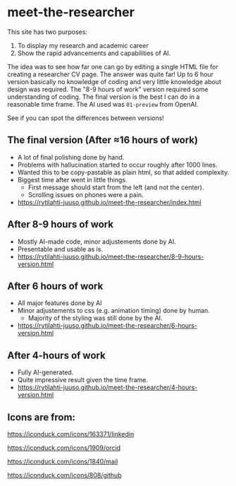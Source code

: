 # meet-the-researcher
This site has two purposes:

1. To display my research and academic career
2. Show the rapid advancements and capabilities of AI.

The idea was to see how far one can go by editing a single HTML file for creating a researcher CV page. The answer was quite far! Up to 6 hour version basically no knowledge of coding and very little knowledge about design was required. The "8-9 hours of work" version required some understanding of coding. The final version is the best I can do in a reasonable time frame.  The AI used was `01-preview` from OpenAI. 

See if you can spot the differences between versions!

## The final version (After ≈16 hours of work)



- A lot of final polishing done by hand.
- Problems with hallucination started to occur roughly after 1000 lines.
- Wanted this to be copy-pastable as plain html, so that added complexity.
- Biggest time after went in little things.
  - First message should start from the left (and not the center).
  - Scrolling issues on phones were a pain.
- https://rytilahti-juuso.github.io/meet-the-researcher/index.html

## After 8-9 hours of work

- Mostly AI-made code, minor adjustements done by AI.
- Presentable and usable as is.
- https://rytilahti-juuso.github.io/meet-the-researcher/8-9-hours-version.html

## After 6 hours of work

- All major features done by AI
- Minor adjustements to css (e.g. animation timing) done by human.
  - Majority of the styling was still done by the AI. 
- https://rytilahti-juuso.github.io/meet-the-researcher/6-hours-version.html

## After 4-hours of work

- Fully AI-generated.
- Quite impressive result given the time frame.
- https://rytilahti-juuso.github.io/meet-the-researcher/4-hours-version.html



## Icons are from:

https://iconduck.com/icons/163371/linkedin

https://iconduck.com/icons/1909/orcid 

https://iconduck.com/icons/1840/mail

https://iconduck.com/icons/808/github 
